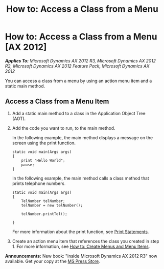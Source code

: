 ﻿---
title: 'How to: Access a Class from a Menu'
TOCTitle: 'How to: Access a Class from a Menu'
ms:assetid: e1b47729-ba70-4afb-8501-20e9f050a833
ms:mtpsurl: https://msdn.microsoft.com/en-us/library/Aa879186(v=AX.60)
ms:contentKeyID: 35253096
ms.date: 05/18/2015
mtps_version: v=AX.60
---

# How to: Access a Class from a Menu [AX 2012]


_**Applies To:** Microsoft Dynamics AX 2012 R3, Microsoft Dynamics AX 2012 R2, Microsoft Dynamics AX 2012 Feature Pack, Microsoft Dynamics AX 2012_

You can access a class from a menu by using an action menu item and a static main method.

## Access a Class from a Menu Item

1.  Add a static main method to a class in the Application Object Tree (AOT).

2.  Add the code you want to run, to the main method.
    
    In the following example, the main method displays a message on the screen using the print function.
    
        static void main(Args args)
        {
            print "Hello World";
            pause;
        }
    
    In the following example, the main method calls a class method that prints telephone numbers.
    
        static void main(Args args)
        {
            TelNumber telNumber;
            telNumber = new telNumber();
        
            telNumber.printTel();
        
        }
    
    For more information about the print function, see [Print Statements](print-statements.md).

3.  Create an action menu item that references the class you created in step 1. For more information, see [How to: Create Menus and Menu Items](how-to-create-menus-and-menu-items.md).

  
**Announcements:** New book: "Inside Microsoft Dynamics AX 2012 R3" now available. Get your copy at the [MS Press Store](https://www.microsoftpressstore.com/store/inside-microsoft-dynamics-ax-2012-r3-9780735685109).


